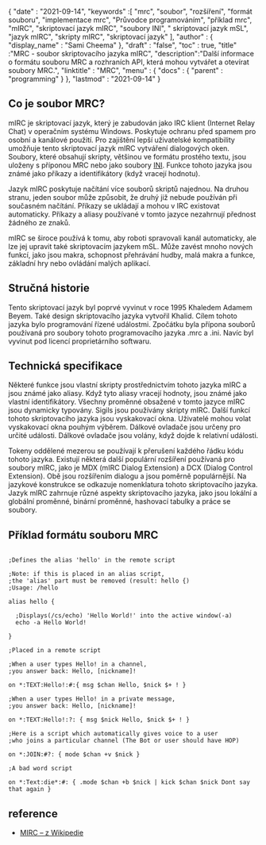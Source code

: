 {
  "date" : "2021-09-14", 
  "keywords" :[ "mrc", "soubor", "rozšíření", "formát souboru", "implementace mrc", "Průvodce programováním", "příklad mrc", "mIRC", "skriptovací jazyk mIRC", "soubory INI", " skriptovací jazyk mSL", "jazyk mIRC", "skripty mIRC", "skriptovací jazyk" ],
  "author" : {
    "display_name" : "Sami Cheema"
},
  "draft" : "false",
  "toc" : true,
  "title" :"MRC - soubor skriptovacího jazyka mIRC",
  "description":"Další informace o formátu souboru MRC a rozhraních API, která mohou vytvářet a otevírat soubory MRC.",
  "linktitle" : "MRC",
  "menu" : {
    "docs" : {
      "parent" : "programming"
}
},
  "lastmod" : "2021-09-14"
}

## Co je soubor MRC?

mIRC je skriptovací jazyk, který je zabudován jako IRC klient (Internet Relay Chat) v operačním systému Windows. Poskytuje ochranu před spamem pro osobní a kanálové použití. Pro zajištění lepší uživatelské kompatibility umožňuje tento skriptovací jazyk mIRC vytváření dialogových oken. Soubory, které obsahují skripty, většinou ve formátu prostého textu, jsou uloženy s příponou MRC nebo jako soubory [INI](/cs/system/ini/). Funkce tohoto jazyka jsou známé jako příkazy a identifikátory (když vracejí hodnotu).

Jazyk mIRC poskytuje načítání více souborů skriptů najednou. Na druhou stranu, jeden soubor může způsobit, že druhý již nebude používán při současném načítání. Příkazy se ukládají a mohou v IRC existovat automaticky. Příkazy a aliasy používané v tomto jazyce nezahrnují přednost žádného ze znaků.

mIRC se široce používá k tomu, aby roboti spravovali kanál automaticky, ale lze jej upravit také skriptovacím jazykem mSL. Může zavést mnoho nových funkcí, jako jsou makra, schopnost přehrávání hudby, malá makra a funkce, základní hry nebo ovládání malých aplikací.


## Stručná historie ##

Tento skriptovací jazyk byl poprvé vyvinut v roce 1995 Khaledem Adamem Beyem. Také design skriptovacího jazyka vytvořil Khalid. Cílem tohoto jazyka bylo programování řízené událostmi. Zpočátku byla přípona souborů používaná pro soubory tohoto programovacího jazyka .mrc a .ini. Navíc byl vyvinut pod licencí proprietárního softwaru.

## Technická specifikace ##

Některé funkce jsou vlastní skripty prostřednictvím tohoto jazyka mIRC a jsou známé jako aliasy. Když tyto aliasy vracejí hodnoty, jsou známé jako vlastní identifikátory. Všechny proměnné obsažené v tomto jazyce mIRC jsou dynamicky typovány. Sigils jsou používány skripty mIRC. Další funkcí tohoto skriptovacího jazyka jsou vyskakovací okna. Uživatelé mohou volat vyskakovací okna pouhým výběrem. Dálkové ovladače jsou určeny pro určité události. Dálkové ovladače jsou volány, když dojde k relativní události.

Tokeny oddělené mezerou se používají k přerušení každého řádku kódu tohoto jazyka. Existují některá další populární rozšíření používaná pro soubory mIRC, jako je MDX (mIRC Dialog Extension) a DCX (Dialog Control Extension). Obě jsou rozšířením dialogu a jsou poměrně populárnější. Na jazykové konstrukce se odkazuje nomenklatura tohoto skriptovacího jazyka. Jazyk mIRC zahrnuje různé aspekty skriptovacího jazyka, jako jsou lokální a globální proměnné, binární proměnné, hashovací tabulky a práce se soubory.


## Příklad formátu souboru MRC ##

```

;Defines the alias 'hello' in the remote script

;Note: if this is placed in an alias script,
;the 'alias' part must be removed (result: hello {)
;Usage: /hello

alias hello {

  ;Displays(/cs/echo) 'Hello World!' into the active window(-a)
  echo -a Hello World!

}

```

```
;Placed in a remote script

;When a user types Hello! in a channel,
;you answer back: Hello, [nickname]!

on *:TEXT:Hello!:#:{ msg $chan Hello, $nick $+ ! }

;When a user types Hello! in a private message,
;you answer back: Hello, [nickname]!

on *:TEXT:Hello!:?: { msg $nick Hello, $nick $+ ! }

;Here is a script which automatically gives voice to a user
;who joins a particular channel (The Bot or user should have HOP)

on *:JOIN:#?: { mode $chan +v $nick }

;A bad word script

on *:Text:die*:#: { .mode $chan +b $nick | kick $chan $nick Dont say that again }

```

## reference ##

* [MIRC – z Wikipedie](https://en.wikipedia.org/wiki/MIRC_scripting_language)



